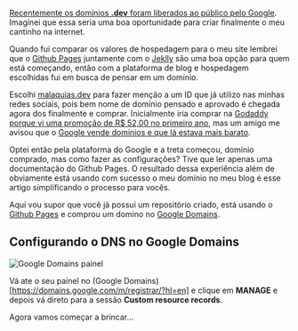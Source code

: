 [Recentemente os domínios **.dev** foram liberados ao público pelo Google](https://canaltech.com.br/internet/google-libera-dominio-dev-para-todos-duas-semanas-apos-lancamento-134053). Imaginei que essa seria uma boa oportunidade para criar finalmente o meu cantinho na internet.

Quando fui comparar os valores de hospedagem para o meu site lembrei que o [Github Pages](https://pages.github.com/) juntamente com o [Jeklly](https://jekyllrb.com) são uma boa opção para quem está começando, então com a plataforma de blog e hospedagem escolhidas fui em busca de pensar em um domínio.

Escolhi [malaquias.dev](https://malaquias.dev) para fazer menção a um ID que já utilizo nas minhas redes sociais, pois bem nome de domínio pensado e aprovado é chegada agora dos finalmente e comprar. Inicialmente iria comprar na [Godaddy porque vi uma promoção de R$ 52,00 no primeiro ano](https://br.godaddy.com/tlds/dev-domain), mas um amigo me avisou que o [Google vende domínios e que lá estava mais barato](https://domains.google/tld/dev/).

Optei então pela plataforma do Google e a treta começou, domínio comprado, mas como fazer as configurações? Tive que ler apenas uma documentação do Github Pages. O resultado dessa experiência além de obviamente está usando com sucesso o meu domínio no meu blog é esse artigo simplificando o processo para vocês.

Aqui vou supor que você já possui um repositório criado, está usando o [Github Pages](https://pages.github.com/) e comprou um domino no [Google Domains](https://domains.google/tld/dev/).

## Configurando o DNS no Google Domains

![Google Domains painel](https://malaquias.dev/images/posts/182A76B9-279F-4921-98A3-0BD8B7A5DCDF.jpeg)

Vá ate o seu painel no (Google Domains)[https://domains.google.com/m/registrar/?hl=en] e clique em **MANAGE** e depois vá direto para a sessão **Custom resource records**.

Agora vamos começar a brincar...
